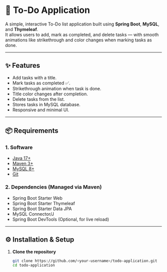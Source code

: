 # 📝 To-Do Application

A simple, interactive To-Do list application built using **Spring Boot**, **MySQL**, and **Thymeleaf**.  
It allows users to add, mark as completed, and delete tasks — with smooth animations like strikethrough and color changes when marking tasks as done.

---

## ✨ Features
- Add tasks with a title.
- Mark tasks as completed ✅.
- Strikethrough animation when task is done.
- Title color changes after completion.
- Delete tasks from the list.
- Stores tasks in MySQL database.
- Responsive and minimal UI.

---

## 📦 Requirements

### **1. Software**
- [Java 17+](https://adoptium.net/)
- [Maven 3+](https://maven.apache.org/)
- [MySQL 8+](https://dev.mysql.com/downloads/)
- [Git](https://git-scm.com/)

### **2. Dependencies (Managed via Maven)**
- Spring Boot Starter Web
- Spring Boot Starter Thymeleaf
- Spring Boot Starter Data JPA
- MySQL Connector/J
- Spring Boot DevTools (Optional, for live reload)

---

## ⚙️ Installation & Setup

1. **Clone the repository**
   ```bash
   git clone https://github.com/<your-username>/todo-application.git
   cd todo-application
